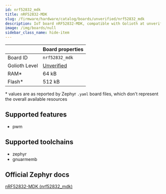 ```yaml
---
id: nrf52832_mdk
title: nRF52832-MDK
slug: /firmware/hardware/catalog/boards/unverified/nrf52832_mdk
description: IoT board nRF52832-MDK, compatible with Golioth at unverified level.
image: /img/boards/null
sidebar_class_name: hide-item
---
```


[//]: # (This is an auto-generated file, do not edit! Changes to it will be lost upon re-generation)



|                | Board properties     |
| -------------  | -------------------- |
| Board ID       | `nrf52832_mdk` |
| Golioth Level  | [Unverified](/firmware/hardware#unverified-boards) |
| RAM*           | 64 kB |
| Flash*         | 512 kB |

\* values are as reported by Zephyr `.yaml` board files, which don't represent the overall available resources



## Supported features

* pwm

## Supported toolchains

* zephyr
* gnuarmemb

## Official Zephyr docs

[nRF52832-MDK (nrf52832_mdk)](https://docs.zephyrproject.org/latest/boards/makerdiary/nrf52832_mdk/doc/index.html)
